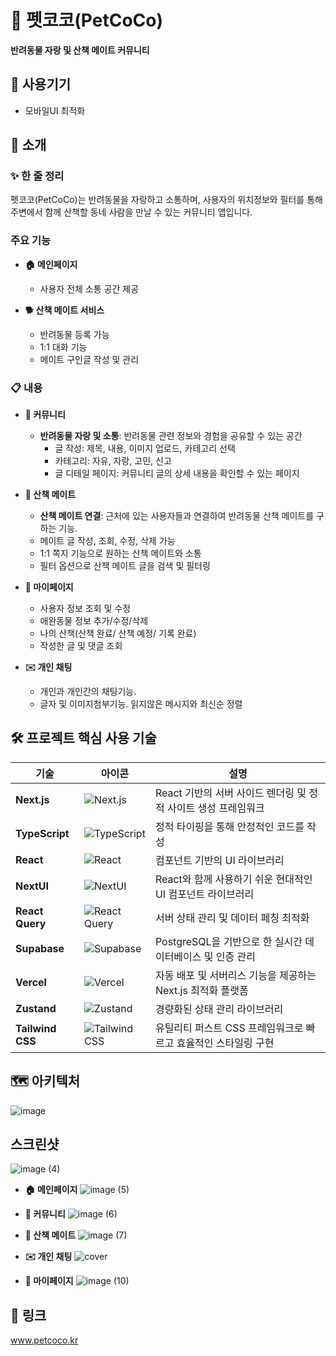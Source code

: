 # 🐾 펫코코(PetCoCo)

**반려동물 자랑 및 산책 메이트 커뮤니티**

## 📱 사용기기
- 모바일UI 최적화
  
## 📖 소개

### ✨ 한 줄 정리
펫코코(PetCoCo)는 반려동물을 자랑하고 소통하며, 사용자의 위치정보와 필터를 통해 주변에서 함께 산책할 동네 사람을 만날 수 있는 커뮤니티 앱입니다.

### 주요 기능

- **🏠 메인페이지**
  - 사용자 전체 소통 공간 제공

- **🐕 산책 메이트 서비스**
  - 반려동물 등록 가능
  - 1:1 대화 기능
  - 메이트 구인글 작성 및 관리


### 📋 내용

- **👥 커뮤니티**
  - **반려동물 자랑 및 소통**: 반려동물 관련 정보와 경험을 공유할 수 있는 공간  
    - 글 작성: 제목, 내용, 이미지 업로드, 카테고리 선택
    - 카테고리: 자유, 자랑, 고민, 신고  
    - 글 디테일 페이지: 커뮤니티 글의 상세 내용을 확인할 수 있는 페이지

- **🚶 산책 메이트**
  - **산책 메이트 연결**: 근처에 있는 사용자들과 연결하여 반려동물 산책 메이트를 구하는 기능.
  - 메이트 글 작성, 조회, 수정, 삭제 가능
  - 1:1 쪽지 기능으로 원하는 산책 메이트와 소통
  - 필터 옵션으로 산책 메이트 글을 검색 및 필터링

- **👤 마이페이지**
  - 사용자 정보 조회 및 수정
  - 애완동물 정보 추가/수정/삭제
  - 나의 산책(산책 완료/ 산책 예정/ 기록 완료)
  - 작성한 글 및 댓글 조회

- **✉️ 개인 채팅**
  - 개인과 개인간의 채팅기능.
  - 글자 및 이미지첨부기능. 읽지않은 메시지와 최신순 정렬


## 🛠️ 프로젝트 핵심 사용 기술

| 기술 | 아이콘 | 설명 |
| --- | --- | --- |
| **Next.js** | ![Next.js](https://img.shields.io/badge/Next.js-000000?style=for-the-badge&logo=Next.js&logoColor=white) | React 기반의 서버 사이드 렌더링 및 정적 사이트 생성 프레임워크 |
| **TypeScript** | ![TypeScript](https://img.shields.io/badge/TypeScript-3178C6?style=for-the-badge&logo=TypeScript&logoColor=white) | 정적 타이핑을 통해 안정적인 코드를 작성 |
| **React** | ![React](https://img.shields.io/badge/react-%2320232a.svg?style=for-the-badge&logo=react&logoColor=%2361DAFB) | 컴포넌트 기반의 UI 라이브러리 |
| **NextUI** | ![NextUI](https://img.shields.io/badge/NextUI-000000?style=for-the-badge&logo=NextUI&logoColor=white) | React와 함께 사용하기 쉬운 현대적인 UI 컴포넌트 라이브러리 |
| **React Query** | ![React Query](https://img.shields.io/badge/-React%20Query-FF4154?style=for-the-badge&logo=react%20query&logoColor=white) | 서버 상태 관리 및 데이터 페칭 최적화 |
| **Supabase** | ![Supabase](https://img.shields.io/badge/Supabase-3ECF8E?style=for-the-badge&logo=supabase&logoColor=white) | PostgreSQL을 기반으로 한 실시간 데이터베이스 및 인증 관리 |
| **Vercel** | ![Vercel](https://img.shields.io/badge/vercel-%23000000.svg?style=for-the-badge&logo=vercel&logoColor=white) | 자동 배포 및 서버리스 기능을 제공하는 Next.js 최적화 플랫폼 |
| **Zustand** | ![Zustand](https://img.shields.io/badge/Zustand-DC7C26?style=for-the-badge&logo=zustand&logoColor=white) | 경량화된 상태 관리 라이브러리 |
| **Tailwind CSS** | ![Tailwind CSS](https://img.shields.io/badge/Tailwind%20CSS-06B6D4?style=for-the-badge&logo=Tailwind%20CSS&logoColor=white) | 유틸리티 퍼스트 CSS 프레임워크로 빠르고 효율적인 스타일링 구현 |


## 🗺️ 아키텍처
![image](https://github.com/user-attachments/assets/8c277102-bc30-45cd-8923-0b31c44f3823)


## 스크린샷
![image (4)](https://github.com/user-attachments/assets/5cd279d0-5353-4a83-a34c-92422787956d)

- **🏠 메인페이지**
![image (5)](https://github.com/user-attachments/assets/189fdfd1-6b38-4741-b3f5-65d26b567718)

- **👥 커뮤니티**
![image (6)](https://github.com/user-attachments/assets/43b2c796-0bab-45c5-a85f-023a536cd2b0)

- **🚶 산책 메이트**
![image (7)](https://github.com/user-attachments/assets/4624c6e0-caed-422a-b322-8f7b0efab68d)

- **✉️ 개인 채팅**
![cover](https://github.com/user-attachments/assets/8a7579b9-60f6-409c-b163-3dba3e8f0f5b)

- **👤 마이페이지**
![image (10)](https://github.com/user-attachments/assets/a8f8ad87-4a0d-49ab-8b98-0d6fbf5e9397)


## 🔗 링크
www.petcoco.kr
